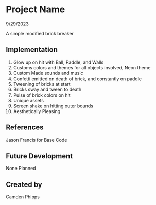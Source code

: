 # Project Name

9/29/2023

A simple modified brick breaker


## Implementation
1. Glow up on hit with Ball, Paddle, and Walls
2. Customs colors and themes for all objects involved, Neon theme
3. Custom Made sounds and music
4. Confetti emitted on death of brick, and constantly on paddle
5. Tweening of bricks at start
6. Bricks sway and tween to death
7. Pulse of brick colors on hit
8. Unique assets
9. Screen shake on hitting outer bounds
10. Aesthetically Pleasing

## References
Jason Francis for Base Code

## Future Development
None Planned

## Created by
Camden Phipps
